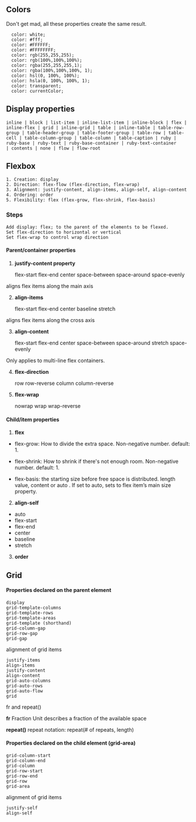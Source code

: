 ## Colors

Don't get mad, all these properties create the same result.

```
  color: white;
  color: #fff;
  color: #FFFFFF;
  color: #FFFFFFFF;
  color: rgb(255,255,255);
  color: rgb(100%,100%,100%);
  color: rgba(255,255,255,1);
  color: rgba(100%,100%,100%, 1);
  color: hsl(0, 100%, 100%);
  color: hsla(0, 100%, 100%, 1);
  color: transparent;
  color: currentColor;

```

## Display properties
 ```
 inline | block | list-item | inline-list-item | inline-block | flex | inline-flex | grid | inline-grid | table | inline-table | table-row-group | table-header-group | table-footer-group | table-row | table-cell | table-column-group | table-column | table-caption | ruby | ruby-base | ruby-text | ruby-base-container | ruby-text-container 
 | contents | none | flow | flow-root

 ```

## Flexbox


    1. Creation: display
    2. Direction: flex-flow (flex-direction, flex-wrap)
    3. Alignment: justify-content, align-items, align-self, align-content
    4. Ordering: order
    5. Flexibility: flex (flex-grow, flex-shrink, flex-basis)

### Steps

    Add display: flex; to the parent of the elements to be flexed.
    Set flex-direction to horizontal or vertical
    Set flex-wrap to control wrap direction

#### Parent/container properties
1. **justify-content property**

    flex-start
    flex-end
    center
    space-between
    space-around
    space-evenly

aligns flex items along the main axis


2. **align-items**

    flex-start
    flex-end
    center
    baseline
    stretch

aligns flex items along the cross axis


3. **align-content**

    flex-start
    flex-end
    center
    space-between
    space-around
    stretch
    space-evenly

Only applies to multi-line flex containers.

4. **flex-direction** 

    row
    row-reverse
    column
    column-reverse

5. **flex-wrap**

    nowrap
    wrap
    wrap-reverse


#### Child/item properties
1. **flex**

- flex-grow: How to divide the extra space. Non-negative number. default: 1.

- flex-shrink: How to shrink if there's not enough room. Non-negative number. default: 1.

- flex-basis: the starting size before free space is distributed. length value, content or auto . If set to auto, sets to flex item’s main size property.

2. **align-self**
- auto
- flex-start
- flex-end
- center
- baseline
- stretch

3. **order**

## Grid 

#### Properties declared on the parent element
 ```
 display
grid-template-columns
grid-template-rows
grid-template-areas
grid-template (shorthand)
grid-column-gap
grid-row-gap
grid-gap

 ```
alignment of grid items
```
justify-items
align-items
justify-content
align-content
grid-auto-columns
grid-auto-rows
grid-auto-flow
grid

```

fr and repeat()



**fr**
Fraction Unit
describes a fraction of the available space

**repeat()**
repeat notation:
repeat(# of repeats, length)

#### Properties declared on the child element (grid-area)
```
grid-column-start
grid-column-end
grid-column
grid-row-start
grid-row-end
grid-row
grid-area

```
alignment of grid items
```
justify-self
align-self
```

